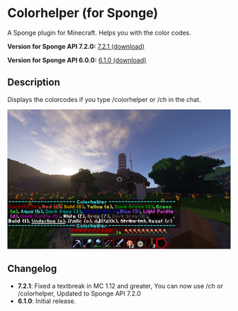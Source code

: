 # Colorhelper (for Sponge)
A Sponge plugin for Minecraft. Helps you with the color codes.

**Version for Sponge API 7.2.0:** [7.2.1 (download)](https://raw.githubusercontent.com/zap0xfce2/colorhelper-sponge/master/release/Colorhelper-7.2.1.jar)  

**Version for Sponge API 6.0.0:** [6.1.0 (download)](https://raw.githubusercontent.com/zap0xfce2/colorhelper-sponge/master/release/Colorhelper-6.1.0.jar)


## Description
Displays the colorcodes if you type /colorhelper or /ch in the chat.

![Colorhelper](https://raw.githubusercontent.com/zap0xfce2/colorhelper-sponge/master/screenshot.png)

## Changelog
* **7.2.1**: Fixed a textbreak in MC 1.12 and greater, You can now use /ch or /colorhelper, Updated to Sponge API 7.2.0
* **6.1.0**: Initial release. 
